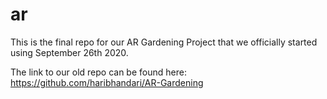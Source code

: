 # ar

This is the final repo for our AR Gardening Project that we officially started using September 26th 2020.

The link to our old repo can be found here:
https://github.com/haribhandari/AR-Gardening
